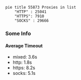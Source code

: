 
```mermaid
pie title 55873 Proxies in list
    "HTTP" : 25041
    "HTTPS": 7910
    "SOCKS" : 29666
```

### Some Info
#### Average Timeout

- mixed: 3.6s
- http: 1.8s
- https: 8.2s
- socks: 5.1s